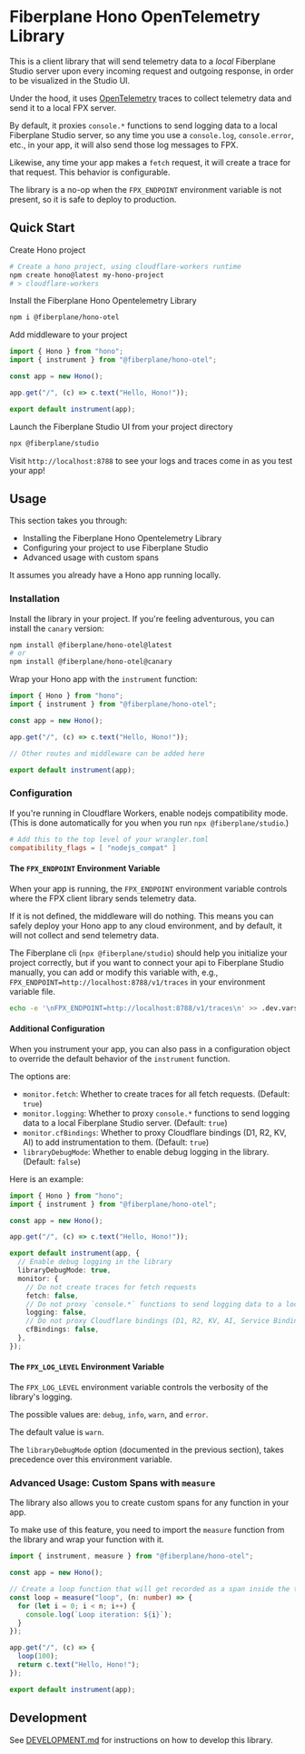 # Fiberplane Hono OpenTelemetry Library

This is a client library that will send telemetry data to a *local* Fiberplane Studio server upon every incoming request and outgoing response, in order to be visualized in the Studio UI.

Under the hood, it uses [OpenTelemetry](https://opentelemetry.io/) traces to collect telemetry data and send it to a local FPX server.

By default, it proxies `console.*` functions to send logging data to a local Fiberplane Studio server, 
so any time you use a `console.log`, `console.error`, etc., in your app, it will also send those log messages to FPX.

Likewise, any time your app makes a `fetch` request, it will create a trace for that request. This behavior is configurable.

The library is a no-op when the `FPX_ENDPOINT` environment variable is not present, so it is safe to deploy to production.

## Quick Start

Create Hono project
```sh
# Create a hono project, using cloudflare-workers runtime
npm create hono@latest my-hono-project
# > cloudflare-workers
```

Install the Fiberplane Hono Opentelemetry Library

```sh
npm i @fiberplane/hono-otel
```

Add middleware to your project

```ts
import { Hono } from "hono";
import { instrument } from "@fiberplane/hono-otel";

const app = new Hono();

app.get("/", (c) => c.text("Hello, Hono!"));

export default instrument(app);
```

Launch the Fiberplane Studio UI from your project directory

```sh
npx @fiberplane/studio
```

Visit `http://localhost:8788` to see your logs and traces come in as you test your app!

## Usage

This section takes you through:

- Installing the Fiberplane Hono Opentelemetry Library
- Configuring your project to use Fiberplane Studio
- Advanced usage with custom spans

It assumes you already have a Hono app running locally.

### Installation

Install the library in your project. If you're feeling adventurous, you can install the `canary` version:

```bash
npm install @fiberplane/hono-otel@latest
# or
npm install @fiberplane/hono-otel@canary
```

Wrap your Hono app with the `instrument` function:

```typescript
import { Hono } from "hono";
import { instrument } from "@fiberplane/hono-otel";

const app = new Hono();

app.get("/", (c) => c.text("Hello, Hono!"));

// Other routes and middleware can be added here

export default instrument(app);
```

### Configuration

If you're running in Cloudflare Workers, enable nodejs compatibility mode. (This is done automatically for you when you run `npx @fiberplane/studio`.)

```toml
# Add this to the top level of your wrangler.toml
compatibility_flags = [ "nodejs_compat" ]
```

#### The `FPX_ENDPOINT` Environment Variable

When your app is running, the `FPX_ENDPOINT` environment variable controls where the FPX client library sends telemetry data.

If it is not defined, the middleware will do nothing. This means you can safely deploy your Hono app to any cloud environment, and by default, it will not collect and send telemetry data.

The Fiberplane cli (`npx @fiberplane/studio`) should help you initialize your project correctly, but if you want to connect your api to Fiberplane Studio manually, you can add or modify this variable with, e.g., `FPX_ENDPOINT=http://localhost:8788/v1/traces` in your environment variable file.

```sh
echo -e '\nFPX_ENDPOINT=http://localhost:8788/v1/traces\n' >> .dev.vars
```

#### Additional Configuration

When you instrument your app, you can also pass in a configuration object to override the default behavior of the `instrument` function.

The options are:

- `monitor.fetch`: Whether to create traces for all fetch requests. (Default: `true`)
- `monitor.logging`: Whether to proxy `console.*` functions to send logging data to a local Fiberplane Studio server. (Default: `true`)
- `monitor.cfBindings`: Whether to proxy Cloudflare bindings (D1, R2, KV, AI) to add instrumentation to them. (Default: `true`)
- `libraryDebugMode`: Whether to enable debug logging in the library. (Default: `false`)

Here is an example:

```typescript
import { Hono } from "hono";
import { instrument } from "@fiberplane/hono-otel";

const app = new Hono();

app.get("/", (c) => c.text("Hello, Hono!"));

export default instrument(app, {
  // Enable debug logging in the library
  libraryDebugMode: true,
  monitor: {
    // Do not create traces for fetch requests
    fetch: false,
    // Do not proxy `console.*` functions to send logging data to a local FPX server
    logging: false,
    // Do not proxy Cloudflare bindings (D1, R2, KV, AI, Service Bindings) to add instrumentation to them
    cfBindings: false,
  },
});
```

#### The `FPX_LOG_LEVEL` Environment Variable

The `FPX_LOG_LEVEL` environment variable controls the verbosity of the library's logging.

The possible values are: `debug`, `info`, `warn`, and `error`.

The default value is `warn`.

The `libraryDebugMode` option (documented in the previous section), takes precedence over this environment variable.

### Advanced Usage: Custom Spans with `measure`

The library also allows you to create custom spans for any function in your app.

To make use of this feature, you need to import the `measure` function from the library and wrap your function with it.

```typescript
import { instrument, measure } from "@fiberplane/hono-otel";

const app = new Hono();

// Create a loop function that will get recorded as a span inside the trace for a incoming given request
const loop = measure("loop", (n: number) => {
  for (let i = 0; i < n; i++) {
    console.log(`Loop iteration: ${i}`);
  }
});

app.get("/", (c) => {
  loop(100);
  return c.text("Hello, Hono!");
});

export default instrument(app);
```

## Development

See [DEVELOPMENT.md](./DEVELOPMENT.md) for instructions on how to develop this library.
